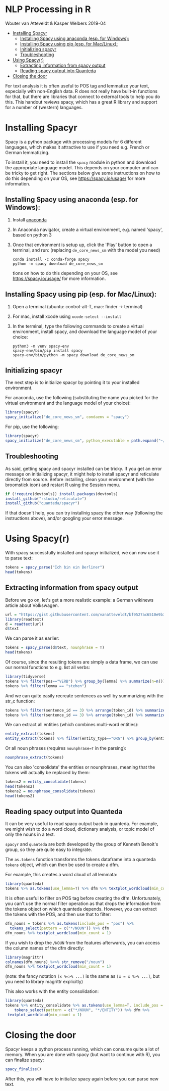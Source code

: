 NLP Processing in R
================
Wouter van Atteveldt & Kasper Welbers
2019-04

-   [Installing Spacyr](#installing-spacyr)
    -   [Installing Spacy using anaconda (esp. for Windows):](#installing-spacy-using-anaconda-esp.-for-windows)
    -   [Installing Spacy using pip (esp. for Mac/Linux):](#installing-spacy-using-pip-esp.-for-maclinux)
    -   [Initializing spacyr](#initializing-spacyr)
    -   [Troubleshooting](#troubleshooting)
-   [Using Spacy(r)](#using-spacyr)
    -   [Extracting information from spacy output](#extracting-information-from-spacy-output)
    -   [Reading spacy output into Quanteda](#reading-spacy-output-into-quanteda)
-   [Closing the door](#closing-the-door)

For text analysis it is often useful to POS tag and lemmatize your text, especially with non-English data. R does not really have built-in functions for that, but there are libraries that connect to external tools to help you do this. This handout reviews spacy, which has a great R library and support for a number of (western) languages.

Installing Spacyr
=================

Spacy is a python package with processing models for 6 different languages, which makes it attractive to use if you need e.g. French or German lemmatizing.

To install it, you need to install the `spacy` module in python and download the appropriate language model. This depends on your computer and can be tricky to get right. The sections below give some instructions on how to do this depending on your OS, see <https://spacy.io/usage/> for more information.

Installing Spacy using anaconda (esp. for Windows):
---------------------------------------------------

1.  Install [anaconda](https://www.anaconda.com/)
2.  In Anaconda navigator, create a virtual environment, e.g. named 'spacy', based on python 3
3.  Once that environment is setup up, click the 'Play' button to open a terminal, and run: (replacing `de_core_news_sm` with the model you need)

        conda install -c conda-forge spacy
        python -m spacy download de_core_news_sm

    tions on how to do this depending on your OS, see <https://spacy.io/usage/> for more information.

Installing Spacy using pip (esp. for Mac/Linux):
------------------------------------------------

1.  Open a terminal (ubuntu: control-alt-T, mac: finder -&gt; terminal)
2.  For mac, install xcode using `xcode-select --install`
3.  In the terminal, type the following commands to create a virtual environment, install spacy, and download the language model of your choice:

        python3 -m venv spacy-env
        spacy-env/bin/pip install spacy
        spacy-env/bin/python -m spacy download de_core_news_sm

Initializing spacyr
-------------------

The next step is to initialize spacyr by pointing it to your installed environment.

For anaconda, use the following (substituting the name you picked for the virtual environment and the language model of your choice):

``` r
library(spacyr)
spacy_initialize("de_core_news_sm", condaenv = "spacy")
```

For pip, use the following:

``` r
library(spacyr)
spacy_initialize("de_core_news_sm", python_executable = path.expand("~/spacy-env/bin/python"))
```

Troubleshooting
---------------

As said, getting spacy and spacyr installed can be tricky. If you get an error message on initializing spacyr, it might help to install spacyr and reticulate directly from source. Before installing, clean your environment (with the broomstick icon) and restart R using the Session menu.

``` r
if (!require(devtools)) install.packages(devtools)
install_github("rstudio/reticulate")
install_github("quanteda/spacyr")
```

If that doesn't help, you can try installnig spacy the other way (following the instructions above), and/or googling your error message.

Using Spacy(r)
==============

With spacy successfully installed and spacyr initialized, we can now use it to parse text:

``` r
tokens = spacy_parse("Ich bin ein Berliner")
head(tokens)
```

Extracting information from spacy output
----------------------------------------

Before we go on, let's get a more realistic example: a German wikinews article about Volkswagen.

``` r
url = "https://gist.githubusercontent.com/vanatteveldt/bf9527ac6510e9b3e5c6b198b917ddd1/raw/45e6f6bfa0abba219935543eb70cca9f675703c7/VW_erneut_unter_Verdacht.txt"
library(readtext)
d = readtext(url)
d$text
```

We can parse it as earlier:

``` r
tokens = spacy_parse(d$text, nounphrase = T)
head(tokens)
```

Of course, since the resulting tokens are simply a data frame, we can use our normal functions to e.g. list all verbs:

``` r
library(tidyverse)
tokens %>% filter(pos=="VERB") %>% group_by(lemma) %>% summarize(n=n()) %>% arrange(-n)
tokens %>% filter(lemma == "stehen")
```

And we can quite easily recreate sentences as well by summarizing with the str\_c function:

``` r
tokens %>% filter(sentence_id == 3) %>% arrange(token_id) %>% summarize(sentence=str_c(token, collapse=" "))
tokens %>% filter(sentence_id == 3) %>% arrange(token_id) %>% summarize(sentence=str_c(lemma, pos, sep = "/", collapse=" "))
```

We can extract all entities (which combines multi-word entities):

``` r
entity_extract(tokens)
entity_extract(tokens) %>% filter(entity_type=="ORG") %>% group_by(entity) %>% summarize(n=n())
```

Or all noun phrases (requires `nounphrase=T` in the parsing):

``` r
nounphrase_extract(tokens)
```

You can also 'consolidate' the entities or nounphrases, meaning that the tokens will actually be replaced by them:

``` r
tokens2 = entity_consolidate(tokens) 
head(tokens2)
tokens2 = nounphrase_consolidate(tokens) 
head(tokens2)
```

Reading spacy output into Quanteda
----------------------------------

It can be very useful to read spacy output back in quanteda. For example, we might wish to do a word cloud, dictionary analysis, or topic model of only the nouns in a text.

`spacyr` and `quanteda` are both developed by the group of Kenneth Benoit's group, so they are quite easy to integrate.

The `as.tokens` function transforms the tokens dataframe into a quanteda `tokens` object, which can then be used to create a dfm.

For example, this creates a word cloud of all lemmata:

``` r
library(quanteda)
tokens %>% as.tokens(use_lemma=T) %>% dfm %>% textplot_wordcloud(min_count = 1)
```

It is often useful to filter on POS tag before creating the dfm. Unfortunately, you can't use the normal filter operation as that drops the information from the tokens object on which quanteda depends. However, you can extract the tokens with the POS, and then use that to filter:

``` r
dfm_nouns = tokens %>% as.tokens(include_pos = "pos") %>%
  tokens_select(pattern = c("*/NOUN")) %>% dfm
dfm_nouns %>% textplot_wordcloud(min_count = 1)
```

If you wish to drop the `/NOUN` from the features afterwards, you can access the column names of the dfm directly:

``` r
library(magrittr)
colnames(dfm_nouns) %<>% str_remove("/noun")
dfm_nouns %>% textplot_wordcloud(min_count = 1)
```

(note: the fancy notation `[x %<>% ...]` is the same as `[x = x %>% ...]`, but you need to library magrittr explicitly)

This also works with the entity consolidation:

``` r
library(quanteda)
tokens %>% entity_consolidate %>% as.tokens(use_lemma=T, include_pos = "pos") %>% 
    tokens_select(pattern = c("*/NOUN", "*/ENTITY")) %>% dfm %>%
 textplot_wordcloud(min_count = 1)
```

Closing the door
================

Spacyr keeps a python process running, which can consume quite a lot of memory. When you are done with spacy (but want to continue with R), you can finalize spacy:

``` r
spacy_finalize()
```

After this, you will have to initialize spacy again before you can parse new text.
